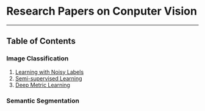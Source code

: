 # Research Papers on Conputer Vision
---

## Table of Contents

### Image Classification
1. [Learning with Noisy Labels](https://github.com/Loy-rh/paper_notes/blob/main/chapters/learning_with_noisy_labels.md)
2. [Semi-supervised Learning](https://github.com/Loy-rh/paper_notes/blob/main/chapters/semi-supervised_learning.md)
3. [Deep Metric Learning](https://github.com/Loy-rh/paper_notes/blob/main/chapters/deep_metric_learning.md)

### Semantic Segmentation
